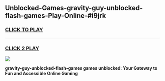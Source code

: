
## Unblocked-Games-gravity-guy-unblocked-flash-games-Play-Online-#i9jrk
<h3>
<a href="https://premium.freeplayer.one?title=gravity-guy-unblocked-flash-games&ref=27F">CLICK TO PLAY</a></h3>
<hr>

<h3>
<a href="https://premium.freeplayer.one?title=gravity-guy-unblocked-flash-games&ref=27F">CLICK 2 PLAY</a>
  
</h3>

<a href="https://premium.freeplayer.one?title=gravity-guy-unblocked-flash-games&ref=27F"><img src="https://clearcache.store/games.png"></a>


**gravity-guy-unblocked-flash-games games unblocked: Your Gateway to Fun and Accessible Online Gaming**

